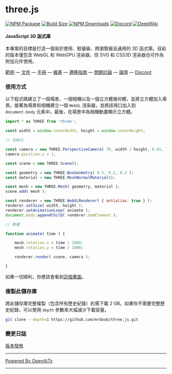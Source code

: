 # three.js

[![NPM Package][npm]][npm-url]
[![Build Size][build-size]][build-size-url]
[![NPM Downloads][npm-downloads]][npmtrends-url]
[![Discord][discord]][discord-url]
[![DeepWiki][deepwiki]][deepwiki-url]

#### JavaScript 3D 函式庫

本專案的目標是打造一個易於使用、輕量級、跨瀏覽器且通用的 3D 函式庫。目前的版本僅包含 WebGL 和 WebGPU 渲染器，但 SVG 和 CSS3D 渲染器也可作為附加元件使用。

[範例](https://threejs.org/examples/) &mdash;
[文件](https://threejs.org/docs/) &mdash;
[手冊](https://threejs.org/manual/) &mdash;
[維基](https://github.com/mrdoob/three.js/wiki) &mdash;
[遷移指南](https://github.com/mrdoob/three.js/wiki/Migration-Guide) &mdash;
[問題討論](https://stackoverflow.com/questions/tagged/three.js) &mdash;
[論壇](https://discourse.threejs.org/) &mdash;
[Discord](https://discord.gg/56GBJwAnUS)

### 使用方式

以下程式碼建立了一個場景、一個相機以及一個立方體幾何體，並將立方體加入場景。接著為場景和相機建立一個 `WebGL` 渲染器，並將該視口加入到 `document.body` 元素中。最後，在場景中為相機動畫顯示立方體。

```javascript
import * as THREE from 'three';

const width = window.innerWidth, height = window.innerHeight;

// 初始化

const camera = new THREE.PerspectiveCamera( 70, width / height, 0.01, 10 );
camera.position.z = 1;

const scene = new THREE.Scene();

const geometry = new THREE.BoxGeometry( 0.2, 0.2, 0.2 );
const material = new THREE.MeshNormalMaterial();

const mesh = new THREE.Mesh( geometry, material );
scene.add( mesh );

const renderer = new THREE.WebGLRenderer( { antialias: true } );
renderer.setSize( width, height );
renderer.setAnimationLoop( animate );
document.body.appendChild( renderer.domElement );

// 動畫

function animate( time ) {

	mesh.rotation.x = time / 2000;
	mesh.rotation.y = time / 1000;

	renderer.render( scene, camera );

}
```

如果一切順利，你應該會看到[這個畫面](https://jsfiddle.net/v98k6oze/)。

### 複製此儲存庫

將此儲存庫完整複製（包含所有歷史紀錄）約需下載 2 GB。如果你不需要完整歷史紀錄，可以使用 `depth` 參數來大幅減少下載容量。

```sh
git clone --depth=1 https://github.com/mrdoob/three.js.git
```

### 變更日誌

[版本發佈](https://github.com/mrdoob/three.js/releases)


[npm]: https://img.shields.io/npm/v/three
[npm-url]: https://www.npmjs.com/package/three
[build-size]: https://badgen.net/bundlephobia/minzip/three
[build-size-url]: https://bundlephobia.com/result?p=three
[npm-downloads]: https://img.shields.io/npm/dw/three
[npmtrends-url]: https://www.npmtrends.com/three
[discord]: https://img.shields.io/discord/685241246557667386
[discord-url]: https://discord.gg/56GBJwAnUS
[deepwiki]: https://deepwiki.com/badge.svg
[deepwiki-url]: https://deepwiki.com/mrdoob/three.js

---

[Powered By OpenAiTx](https://github.com/OpenAiTx/OpenAiTx)

---